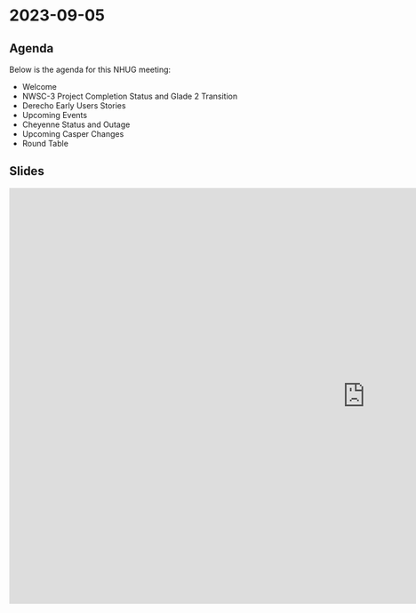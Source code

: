 # 2023-09-05

## Agenda
Below is the agenda for this NHUG meeting:

* Welcome
* NWSC-3 Project Completion Status and Glade 2 Transition
* Derecho Early Users Stories
* Upcoming Events
* Cheyenne Status and Outage
* Upcoming Casper Changes
* Round Table

## Slides

<iframe src="https://docs.google.com/presentation/d/e/2PACX-1vSxPgqpBU0RgE4MeOGYvmlM-c3wCz9LSDwXkrdBDZMGP9gCDJP4XKgGI3DnU8WzUqs5jcRubI9zAHuZ/embed?start=false&loop=false&delayms=3000" frameborder="0" width="1280" height="749" allowfullscreen="true" mozallowfullscreen="true" webkitallowfullscreen="true"></iframe>